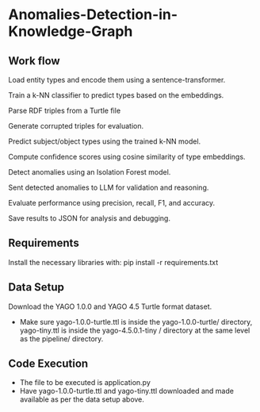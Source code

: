 # Anomalies-Detection-in-Knowledge-Graph

## Work flow
Load entity types and encode them using a sentence-transformer.

Train a k-NN classifier to predict types based on the embeddings.

Parse RDF triples from a Turtle file

Generate corrupted triples for evaluation.

Predict subject/object types using the trained k-NN model.

Compute confidence scores using cosine similarity of type embeddings.

Detect anomalies using an Isolation Forest model.

Sent detected anomalies to LLM for validation and reasoning.

Evaluate performance using precision, recall, F1, and accuracy.

Save results to JSON for analysis and debugging.

## Requirements
Install the necessary libraries with: pip install -r requirements.txt

## Data Setup
Download the YAGO 1.0.0 and YAGO 4.5 Turtle format dataset.
* Make sure yago-1.0.0-turtle.ttl is inside the yago-1.0.0-turtle/ directory, yago-tiny.ttl is inside the  yago-4.5.0.1-tiny / directory  at the same level as the pipeline/ directory.

## Code Execution
- The file to be executed is application.py
- Have yago-1.0.0-turtle.ttl and yago-tiny.ttl downloaded and made available as per the data setup above.





